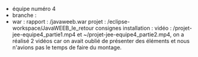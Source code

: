 - équipe numéro 4
- branche :
- war :
  rapport : /javaweeb.war
  projet : /eclipse-workspace/JavaWEEB_le_retour
  consignes installation : 
  vidéo : /projet-jee-equipe4_partie1.mp4 et ~/projet-jee-equipe4_partie2.mp4, on a réalisé 2 vidéos car on avait oublié de présenter des éléments et nous n'avions pas le temps de faire du montage.


  

